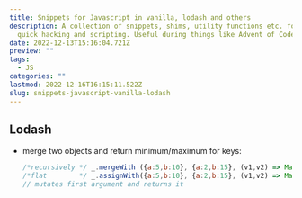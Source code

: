 ```yaml
---
title: Snippets for Javascript in vanilla, lodash and others
description: A collection of snippets, shims, utility functions etc. for javascript for
  quick hacking and scripting. Useful during things like Advent of Code
date: 2022-12-13T15:16:04.721Z
preview: ""
tags:
  - JS
categories: ""
lastmod: 2022-12-16T16:15:11.522Z
slug: snippets-javascript-vanilla-lodash
---
```



## Lodash

- merge two objects and return minimum/maximum for keys:
  ```js
  /*recursively */ _.mergeWith ({a:5,b:10}, {a:2,b:15}, (v1,v2) => Math.min(v1, v2));
  /*flat        */ _.assignWith({a:5,b:10}, {a:2,b:15}, (v1,v2) => Math.min(v1, v2));
  // mutates first argument and returns it
  ```